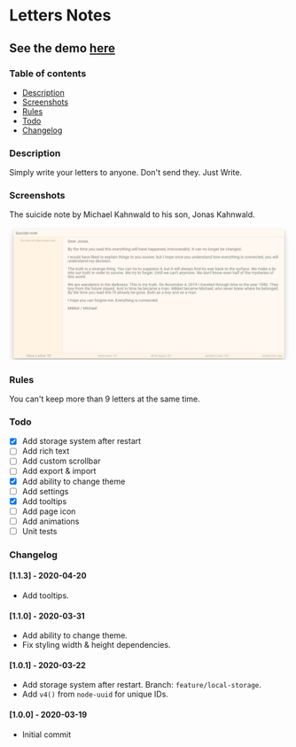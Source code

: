 # Letters Notes
## See the demo [here](https://obergodmar.github.io/letters-notes/)

### Table of contents
  - [Description](#description)
  - [Screenshots](#screenshots)
  - [Rules](#rules)
  - [Todo](#todo)
  - [Changelog](#changelog)


### Description
Simply write your letters to anyone. Don't send they. Just Write.

### Screenshots

The suicide note by Michael Kahnwald to his son, Jonas Kahnwald.

![Note](screenshots/image.png)

### Rules

You can't keep more than 9 letters at the same time.

### Todo
- [x] Add storage system after restart
- [ ] Add rich text
- [ ] Add custom scrollbar
- [ ] Add export & import
- [x] Add ability to change theme
- [ ] Add settings
- [x] Add tooltips
- [ ] Add page icon
- [ ] Add animations
- [ ] Unit tests

### Changelog
#### [1.1.3] - 2020-04-20
- Add tooltips.

#### [1.1.0] - 2020-03-31
- Add ability to change theme.
- Fix styling width & height dependencies.

#### [1.0.1] - 2020-03-22
- Add storage system after restart. Branch: `feature/local-storage`.
- Add `v4()` from `node-uuid` for unique IDs. 

#### [1.0.0] - 2020-03-19
- Initial commit
